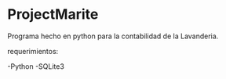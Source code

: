 # ProjectMarite
Programa hecho en python para la contabilidad de la Lavanderia.

requerimientos:

-Python
-SQLite3


